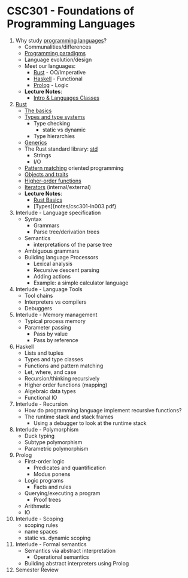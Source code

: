 # CSC301 - Foundations of Programming Languages

1. Why study [programming languages](https://en.wikipedia.org/wiki/Programming_language)?
    * Communalities/differences
    * [Programming paradigms](https://en.wikipedia.org/wiki/Programming_paradigm)
    * Language evolution/design
    * Meet our languages:
        * [Rust](https://www.rust-lang.org) - OO/Imperative
        * [Haskell](https://www.haskell.org) - Functional
        * [Prolog](https://www.swi-prolog.org) - Logic
    * **Lecture Notes**:
        * [Intro & Languages Classes](notes/csc301-ln001.pdf)
1. [Rust](https://www.rust-lang.org)
    * [The basics](https://stevedonovan.github.io/rust-gentle-intro/1-basics.html)
    * [Types and type systems](https://en.wikipedia.org/wiki/Type_system)
        * Type checking
            * static vs dynamic
        * Type hierarchies
    * [Generics](https://en.wikipedia.org/wiki/Generic_programming)
    * The Rust standard library: [std](https://doc.rust-lang.org/std/index.html)
        * Strings
        * I/O
    * [Pattern matching](https://en.wikipedia.org/wiki/Pattern_matching) oriented programming
    * [Objects and traits](https://en.wikipedia.org/wiki/Trait_(computer_programming))
    * [Higher-order functions](https://en.wikipedia.org/wiki/Higher-order_function)
    * [Iterators](https://en.wikipedia.org/wiki/Iterator) (internal/external)
    * **Lecture Notes**:
        * [Rust Basics](notes/csc301-ln002.pdf)
        * [Types]{notes/csc301-ln003.pdf}
1. Interlude - Language specification
    * Syntax
        * Grammars
        * Parse tree/derivation trees
    * Semantics
        * interpretations of the parse tree
    * Ambiguous grammars
    * Building language Processors
        * Lexical analysis
        * Recursive descent parsing
        * Adding actions
        * Example: a simple calculator language
1. Interlude - Language Tools
    * Tool chains
    * Interpreters vs compilers
    * Debuggers
1. Interlude - Memory management
    * Typical process memory
    * Parameter passing
      * Pass by value
      * Pass by reference
1. Haskell
    * Lists and tuples
    * Types and type classes
    * Functions and pattern matching
    * Let, where, and case
    * Recursion/thinking recursively
    * Higher order functions (mapping)
    * Algebraic data types
    * Functional IO
1. Interlude - Recursion
    * How do programming language implement recursive functions?
    * The runtime stack and stack frames
      * Using a debugger to look at the runtime stack
1. Interlude - Polymorphism
    * Duck typing
    * Subtype polymorphism
    * Parametric polymorphism
1. Prolog
    * First-order logic
      * Predicates and quantification
      * Modus ponens
    * Logic programs
      * Facts and rules
    * Querying/executing a program
      * Proof trees
    * Arithmetic
    * IO
1. Interlude - Scoping
    * scoping rules
    * name spaces
    * static vs. dynamic scoping
1. Interlude - Formal semantics
    * Semantics via abstract interpretation
      * Operational semantics
    * Building abstract interpreters using Prolog
1. Semester Review
